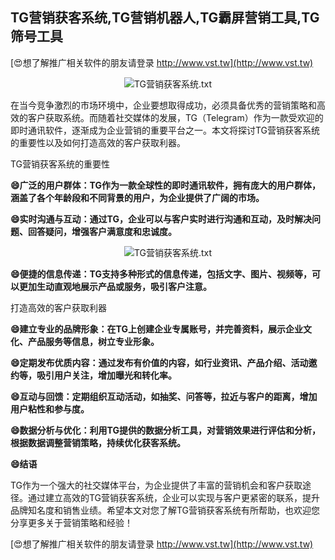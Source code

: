 ## **TG营销获客系统,TG营销机器人,TG霸屏营销工具,TG筛号工具**

[😍想了解推广相关软件的朋友请登录 http://www.vst.tw](http://www.vst.tw)

 <center><img src="https://vst.tw/MP4/tuiguang/png/6.png" alt="TG营销获客系统.txt"></center>

在当今竞争激烈的市场环境中，企业要想取得成功，必须具备优秀的营销策略和高效的客户获取系统。而随着社交媒体的发展，TG（Telegram）作为一款受欢迎的即时通讯软件，逐渐成为企业营销的重要平台之一。本文将探讨TG营销获客系统的重要性以及如何打造高效的客户获取利器。

TG营销获客系统的重要性

**😄广泛的用户群体：TG作为一款全球性的即时通讯软件，拥有庞大的用户群体，涵盖了各个年龄段和不同背景的用户，为企业提供了广阔的市场。**

**😄实时沟通与互动：通过TG，企业可以与客户实时进行沟通和互动，及时解决问题、回答疑问，增强客户满意度和忠诚度。**

 <center><img src="https://vst.tw/MP4/tuiguang/png/1.png" alt="TG营销获客系统.txt"></center>

**😄便捷的信息传递：TG支持多种形式的信息传递，包括文字、图片、视频等，可以更加生动直观地展示产品或服务，吸引客户注意。**

打造高效的客户获取利器

**😄建立专业的品牌形象：在TG上创建企业专属账号，并完善资料，展示企业文化、产品服务等信息，树立专业形象。**

**😄定期发布优质内容：通过发布有价值的内容，如行业资讯、产品介绍、活动邀约等，吸引用户关注，增加曝光和转化率。**

**😄互动与回馈：定期组织互动活动，如抽奖、问答等，拉近与客户的距离，增加用户粘性和参与度。**

**😄数据分析与优化：利用TG提供的数据分析工具，对营销效果进行评估和分析，根据数据调整营销策略，持续优化获客系统。**

**😄结语**

TG作为一个强大的社交媒体平台，为企业提供了丰富的营销机会和客户获取途径。通过建立高效的TG营销获客系统，企业可以实现与客户更紧密的联系，提升品牌知名度和销售业绩。希望本文对您了解TG营销获客系统有所帮助，也欢迎您分享更多关于营销策略和经验！

[😍想了解推广相关软件的朋友请登录 http://www.vst.tw](http://www.vst.tw)



